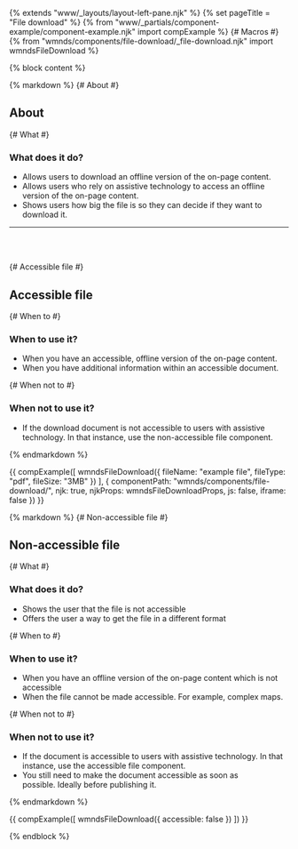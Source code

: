 {% extends "www/_layouts/layout-left-pane.njk" %}
{% set pageTitle = "File download" %}
{% from "www/_partials/component-example/component-example.njk" import compExample %}
{# Macros #}
{% from "wmnds/components/file-download/_file-download.njk" import wmndsFileDownload %}

{% block content %}

{% markdown %}
{# About #}

## About

{# What #}

### What does it do?

- Allows users to download an offline version of the on-page content.
- Allows users who rely on assistive technology to access an offline version of the on-page content.
- Shows users how big the file is so they can decide if they want to download it.

---

<br />
<br />

{# Accessible file #}

## Accessible file

{# When to #}

### When to use it?

- When you have an accessible, offline version of the on-page content.
- When you have additional information within an accessible document.

{# When not to #}

### When not to use it?

- If the download document is not accessible to users with assistive technology. In that instance, use the non-accessible file component.

{% endmarkdown %}

{{
    compExample([
        wmndsFileDownload({
            fileName: "example file",
            fileType: "pdf",
            fileSize: "3MB"
        })
    ], {
        componentPath: "wmnds/components/file-download/",
        njk: true,
        njkProps: wmndsFileDownloadProps,
        js: false,
        iframe: false
    })
}}

{% markdown %}
{# Non-accessible file #}

## Non-accessible file

{# What #}

### What does it do? <a name="non-accessible-what-does-it-do"></a>

- Shows the user that the file is not accessible
- Offers the user a way to get the file in a different format

{# When to #}

### When to use it? <a name="non-accessible-when-to-use-it"></a>

- When you have an offline version of the on-page content which is not accessible
- When the file cannot be made accessible. For example, complex maps.

{# When not to #}

### When not to use it? <a name="non-accessible-when-not-to-use-it"></a>

- If the document is accessible to users with assistive technology. In that instance, use the accessible file component.
- You still need to make the document accessible as soon as possible. Ideally before publishing it.

{% endmarkdown %}

{{
    compExample([
        wmndsFileDownload({
            accessible: false
        })
    ])
}}

{% endblock %}
